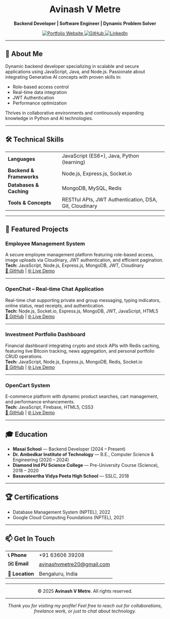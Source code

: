 <!--
README.md - Modern Portfolio for Avinash V Metre
-->

<h1 align="center">Avinash V Metre</h1>
<p align="center">
  <strong>Backend Developer | Software Engineer | Dynamic Problem Solver</strong>
</p>

<p align="center">
  <a href="https://avinashvmetre20.netlify.app/" target="_blank" rel="noopener noreferrer">
    <img alt="Portfolio Website" src="https://img.shields.io/badge/Portfolio-Website-blue?logo=about-dot-me&style=for-the-badge" />
  </a>
  <a href="https://github.com/Avinashvmetre20" target="_blank" rel="noopener noreferrer">
    <img alt="GitHub" src="https://img.shields.io/badge/GitHub-Avinashvmetre20-black?logo=github&style=for-the-badge" />
  </a>
  <a href="https://www.linkedin.com/in/avinashvmetre20/" target="_blank" rel="noopener noreferrer">
    <img alt="LinkedIn" src="https://img.shields.io/badge/LinkedIn-Avinash-blue?logo=linkedin&style=for-the-badge" />
  </a>
</p>

---

## 👋 About Me

Dynamic backend developer specializing in scalable and secure applications using JavaScript, Java, and Node.js. Passionate about integrating Generative AI concepts with proven skills in:

- Role-based access control
- Real-time data integration
- JWT Authentication
- Performance optimization

Thrives in collaborative environments and continuously expanding knowledge in Python and AI technologies.

---

## 🛠️ Technical Skills

<table>
  <tr>
    <td><strong>Languages</strong></td>
    <td>JavaScript (ES6+), Java, Python (learning)</td>
  </tr>
  <tr>
    <td><strong>Backend & Frameworks</strong></td>
    <td>Node.js, Express.js, Socket.io</td>
  </tr>
  <tr>
    <td><strong>Databases & Caching</strong></td>
    <td>MongoDB, MySQL, Redis</td>
  </tr>
  <tr>
    <td><strong>Tools & Concepts</strong></td>
    <td>RESTful APIs, JWT Authentication, DSA, Git, Cloudinary</td>
  </tr>
</table>

---

## 🚀 Featured Projects

### Employee Management System    
A secure employee management platform featuring role-based access, image uploads via Cloudinary, JWT authentication, and efficient pagination.  
**Tech:** JavaScript, Node.js, Express.js, MongoDB, JWT, Cloudinary  
[🔗 GitHub](https://github.com/Avinashvmetre20/Employee-management-syatem) | [🌐 Live Demo](https://employeem.netlify.app/)

---

### OpenChat – Real-time Chat Application  
Real-time chat supporting private and group messaging, typing indicators, online status, read receipts, and authentication.  
**Tech:** Node.js, Socket.io, Express.js, MongoDB, JWT, JavaScript, HTML5  
[🔗 GitHub](https://github.com/Avinashvmetre20/OpenChat) | [🌐 Live Demo](https://openchat-5ft3.onrender.com/)

---

### Investment Portfolio Dashboard  
Financial dashboard integrating crypto and stock APIs with Redis caching, featuring live Bitcoin tracking, news aggregation, and personal portfolio CRUD operations.  
**Tech:** JavaScript, Node.js, Express.js, MongoDB, Redis, Socket.io  
[🔗 GitHub](https://github.com/Avinashvmetre20/B43_WEB_197_Web-Project-192) | [🌐 Live Demo](https://b43-web-197-web-project-192.onrender.com/)

---

### OpenCart System  
E-commerce platform with dynamic product searches, cart management, and performance enhancements.  
**Tech:** JavaScript, Firebase, HTML5, CSS3  
[🔗 GitHub](https://github.com/Avinashvmetre20/eCart) | [🌐 Live Demo](https://opencart1.netlify.app/)

---

## 🎓 Education

- **Masai School** — Backend Developer (2024 – Present)  
- **Dr. Ambedkar Institute of Technology** — B.E., Computer Science & Engineering (2020 – 2024)  
- **Diamond Ind PU Science College** — Pre-University Course (Science), 2018 – 2020  
- **Basavateertha Vidya Peeta High School** — SSLC, 2018  

---

## 🏆 Certifications

- Database Management System (NPTEL), 2022  
- Google Cloud Computing Foundations (NPTEL), 2021  

---

## 📫 Get In Touch

<table>
  <tr>
    <td><strong>📞 Phone</strong></td>
    <td>+91 63606 39208</td>
  </tr>
  <tr>
    <td><strong>✉️ Email</strong></td>
    <td><a href="mailto:avinashvmetre20@gmail.com">avinashvmetre20@gmail.com</a></td>
  </tr>
  <tr>
    <td><strong>📍 Location</strong></td>
    <td>Bengaluru, India</td>
  </tr>
</table>

---

<p align="center">© 2025 <strong>Avinash V Metre</strong>. All rights reserved.</p>

---

<p align="center">
  <em>Thank you for visiting my profile! Feel free to reach out for collaborations, freelance work, or just to chat about technology.</em>
</p>
